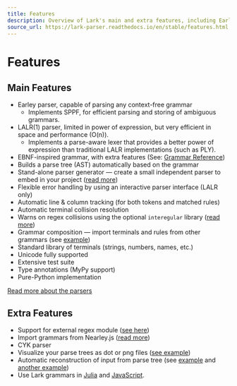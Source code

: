 ```yaml
---
title: Features
description: Overview of Lark's main and extra features, including Earley and LALR parsers, grammar capabilities, tooling, and ecosystem integrations.
source_url: https://lark-parser.readthedocs.io/en/stable/features.html
---
```


# Features

## Main Features

- Earley parser, capable of parsing any context-free grammar
  - Implements SPPF, for efficient parsing and storing of ambiguous grammars.
- LALR(1) parser, limited in power of expression, but very efficient in space and performance (O(n)).
  - Implements a parse-aware lexer that provides a better power of expression than traditional LALR implementations (such as PLY).
- EBNF-inspired grammar, with extra features (See: [Grammar Reference](https://lark-parser.readthedocs.io/en/stable/grammar.html))
- Builds a parse tree (AST) automatically based on the grammar
- Stand-alone parser generator — create a small independent parser to embed in your project ([read more](https://lark-parser.readthedocs.io/en/stable/tools.html#stand-alone-parser))
- Flexible error handling by using an interactive parser interface (LALR only)
- Automatic line & column tracking (for both tokens and matched rules)
- Automatic terminal collision resolution
- Warns on regex collisions using the optional `interegular` library ([read more](https://lark-parser.readthedocs.io/en/stable/how_to_use.html#regex-collisions))
- Grammar composition — import terminals and rules from other grammars (see [example](https://github.com/lark-parser/lark/tree/master/examples/composition))
- Standard library of terminals (strings, numbers, names, etc.)
- Unicode fully supported
- Extensive test suite
- Type annotations (MyPy support)
- Pure-Python implementation

[Read more about the parsers](https://lark-parser.readthedocs.io/en/stable/parsers.html)

## Extra Features

- Support for external regex module ([see here](https://lark-parser.readthedocs.io/en/stable/classes.html#using-unicode-character-classes-with-regex))
- Import grammars from Nearley.js ([read more](https://lark-parser.readthedocs.io/en/stable/tools.html#importing-grammars-from-nearleyjs))
- CYK parser
- Visualize your parse trees as dot or png files ([see example](https://github.com/lark-parser/lark/blob/master/examples/fruitflies.py))
- Automatic reconstruction of input from parse tree (see [example](https://github.com/lark-parser/lark/blob/master/examples/advanced/reconstruct_json.py) and [another example](https://github.com/lark-parser/lark/blob/master/examples/advanced/reconstruct_python.py))
- Use Lark grammars in [Julia](https://github.com/jamesrhester/Lerche.jl) and [JavaScript](https://github.com/lark-parser/Lark.js).
